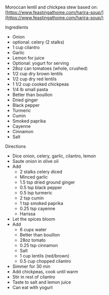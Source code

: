 Moroccan lentil and chickpea stew based on: [https://www.feastingathome.com/harira-soup/](https://www.feastingathome.com/harira-soup/)

Ingredients
- Onion
- optional: celery (2 stalks)
- 1 cup cilantro
- Garlic
- Lemon for juice
- Optional: yogurt for serving
- 28oz can tomatoes (whole, crushed)
- 1/2 cup dry brown lentils
- 1/2 cup dry red lentils
- 1 1/2 cup cooked chickpeas
- 1/4 lb small pasta
- Better than bouillon
- Dried ginger
- Black pepper
- Turmeric
- Cumin
- Smoked paprika
- Cayenne
- Cinnamon
- Salt

Directions
- Dice onion, celery, garlic, cilantro, lemon
- Saute onion in olive oil
- Add 
	- 2 stalks celery diced
	- Minced garlic
	- 1.5 tsp dried ground ginger
	- 0.5 tsp black pepper
	- 0.5 tsp turmeric
	- 2 tsp cumin
	- 1 tsp smoked paprika
	- 0.25 tsp cayenne
	- Harissa
- Let the spices bloom
- Add
	- 6 cups water
	- Better than bouillon
	- 28oz tomato
	- 0.25 tsp cinnamon
	- Salt
	- 1 cup lentils (red/brown)
	- 0.5 cup chopped cilantro
- Simmer for 30 min
- Add chickpeas, cook until warm
- Stir in rest of cilantro
- Taste to salt and lemon juice
- Can eat with yogurt
